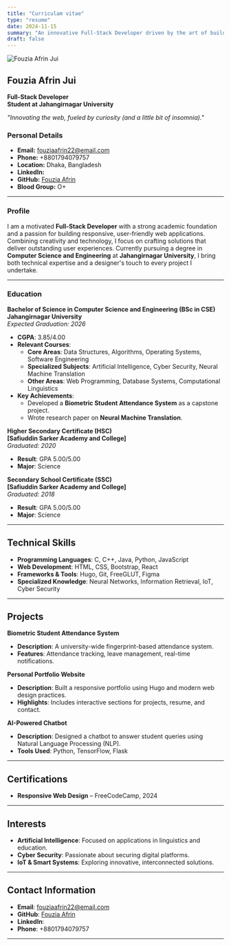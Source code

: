 ```yaml
---
title: "Curriculam vitae"
type: "resume"
date: 2024-11-15
summary: "An innovative Full-Stack Developer driven by the art of building efficient back-end systems and captivating front-end experiences that users love."
draft: false
---
```


![Fouzia Afrin Jui](./IMG_20200504_203259_610.jpg)

## **Fouzia Afrin Jui**

**Full-Stack Developer**  
**Student at Jahangirnagar University**  

*"Innovating the web, fueled by curiosity (and a little bit of insomnia)."*

### **Personal Details**
- **Email:** [fouziaafrin22@email.com](mailto:fouziaafrin22@email.com)  
- **Phone:** +8801794079757  
- **Location:** Dhaka, Bangladesh 
- **LinkedIn:** [](https://www.linkedin.com/in/)  
- **GitHub:** [Fouzia Afrin](https://github.com/fouziaafrin)  
- **Blood Group:** O+  

---

### **Profile**

I am a motivated **Full-Stack Developer** with a strong academic foundation and a passion for building responsive, user-friendly web applications. Combining creativity and technology, I focus on crafting solutions that deliver outstanding user experiences. Currently pursuing a degree in **Computer Science and Engineering** at **Jahangirnagar University**, I bring both technical expertise and a designer's touch to every project I undertake.

---

### **Education**

**Bachelor of Science in Computer Science and Engineering (BSc in CSE)**  
 **Jahangirnagar University**  
_Expected Graduation: 2026_  
- **CGPA**: 3.85/4.00  
- **Relevant Courses**:  
  - **Core Areas**: Data Structures, Algorithms, Operating Systems, Software Engineering  
  - **Specialized Subjects**: Artificial Intelligence, Cyber Security, Neural Machine Translation  
  - **Other Areas**: Web Programming, Database Systems, Computational Linguistics  
- **Key Achievements**:  
  - Developed a **Biometric Student Attendance System** as a capstone project.  
  - Wrote research paper on **Neural Machine Translation**.  

 **Higher Secondary Certificate (HSC)**  
**[Safiuddin Sarker Academy and College]**  
_Graduated: 2020_  
- **Result**: GPA 5.00/5.00  
- **Major**: Science  

 **Secondary School Certificate (SSC)**  
**[Safiuddin Sarker Academy and College]**  
_Graduated: 2018_  
- **Result**: GPA 5.00/5.00  
- **Major**: Science  

---

## **Technical Skills**

- **Programming Languages**: C, C++, Java, Python, JavaScript  
- **Web Development**: HTML, CSS, Bootstrap, React 
- **Frameworks & Tools**: Hugo, Git, FreeGLUT, Figma  
- **Specialized Knowledge**: Neural Networks, Information Retrieval, IoT, Cyber Security  

---

## **Projects**

 **Biometric Student Attendance System**  
- **Description**: A university-wide fingerprint-based attendance system.  
- **Features**: Attendance tracking, leave management, real-time notifications.    

 **Personal Portfolio Website**  
- **Description**: Built a responsive portfolio using Hugo and modern web design practices.  
- **Highlights**: Includes interactive sections for projects, resume, and contact.  

 **AI-Powered Chatbot**  
- **Description**: Designed a chatbot to answer student queries using Natural Language Processing (NLP).  
- **Tools Used**: Python, TensorFlow, Flask  

---

## **Certifications**

- **Responsive Web Design** – FreeCodeCamp, 2024  

---

## **Interests**

- **Artificial Intelligence**: Focused on applications in linguistics and education.  
- **Cyber Security**: Passionate about securing digital platforms.  
- **IoT & Smart Systems**: Exploring innovative, interconnected solutions.  

---

## **Contact Information**

- **Email**: [fouziaafrin22@email.com](mailto:fouziaafrin22@email.com)  
- **GitHub**: [Fouzia Afrin](https://github.com/fouziaafrin)  
- **LinkedIn**: [](https://www.linkedin.com/in/)  
- **Phone**: +8801794079757  

---